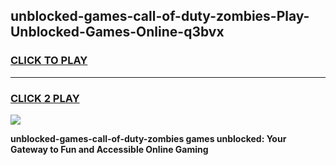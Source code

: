 
## unblocked-games-call-of-duty-zombies-Play-Unblocked-Games-Online-q3bvx
<h3>
<a href="https://premium76.site?title=unblocked-games-call-of-duty-zombies&ref=24A">CLICK TO PLAY</a></h3>
<hr>

<h3>
<a href="https://premium76.site?title=unblocked-games-call-of-duty-zombies&ref=24A">CLICK 2 PLAY</a>
  
</h3>

<a href="https://premium76.site?title=unblocked-games-call-of-duty-zombies&ref=24A"><img src="https://clearcache.store/games.png"></a>


**unblocked-games-call-of-duty-zombies games unblocked: Your Gateway to Fun and Accessible Online Gaming**
